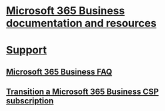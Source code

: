 # [Microsoft 365 Business documentation and resources](index.md)
# [Support]()
## [Microsoft 365 Business FAQ](support/microsoft-365-business-faqs.md)
## [Transition a Microsoft 365 Business CSP subscription](support/transition-csp-subscription.md)